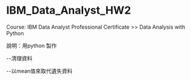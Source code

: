 # IBM_Data_Analyst_HW2

Course: IBM Data Analyst Professional Certificate >> Data Analysis with Python

說明：用python 製作

--清理資料

--以mean值來取代遺失資料

